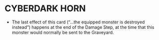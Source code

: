 # CYBERDARK HORN

*   The last effect of this card (“…the equipped monster is destroyed instead”) happens at the end of the Damage Step, at the time that this monster would normally be sent to the Graveyard.
